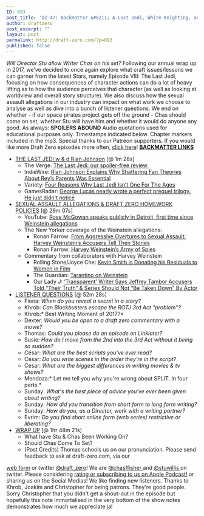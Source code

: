 ```yaml
---
ID: 693
post_title: 'DZ-47: Backmatter &#8211; A Lost Jedi, White Knighting, and Writers-On-Set'
author: draftzero
post_excerpt: ""
layout: post
permalink: http://draft-zero.com/?p=693
published: false
---
```

*Will Director Stu allow Writer Chas on his set?* Following our annual wrap up in 2017, we’ve decided to once again explore what craft issues/lessons we can garner from the latest Stars, namely Episode VIII: The Last Jedi, focusing on how consequences of character actions can do a lot of heavy lifting as to how the audience perceives that character (as well as looking at worldview and overall story structure). We also discuss how the sexual assault allegations in our industry can impact on what work we choose to analyse as well as dive into a bunch of listener questions. We end on whether - if our space pirates project gets off the ground - Chas should come on set, whether Stu will have him and whether it would do anyone any good. As always: **SPOILERS ABOUND** Audio quotations used for educational purposes only. Timestamps indicated below. Chapter markers included in the mp3. Special thanks to our Patreon supporters. If you would like more Draft Zero episodes more often, <a href="https://www.patreon.com/draftzero/" target="_blank" rel="noopener">click here</a>! <span style="text-decoration: underline;"><strong>BACKMATTER LINKS</strong></span> 
*   <span style="text-decoration: underline;">THE LAST JEDI w & d Rian Johnson</span> [@ 1m 28s] 
    *   The Verge: <a href="https://www.theverge.com/2017/12/12/16766570/the-last-jedi-review-rian-johnson-star-wars-daisy-ridley-adam-driver" target="_blank" rel="noopener">The Last Jedi: our spoiler-free review </a>
    *   IndieWire: <a href="http://www.indiewire.com/2018/01/star-wars-last-jedi-rian-johnson-rey-parents-kylo-ren-1201912690/" target="_blank" rel="noopener">Rian Johnson Explains Why Shattering Fan Theories About Rey’s Parents Was Essential</a>
    *   Variety: <a href="http://variety.com/2017/film/columns/star-wars-the-last-jedi-four-reasons-why-its-not-one-for-the-ages-1202643241/" target="_blank" rel="noopener">Four Reasons Why Last Jedi Isn’t One For The Ages</a>
    *   GamesRadar: <a href="http://www.gamesradar.com/george-lucas-nearly-wrote-perfect-prequel-trilogy-he-just-didnt-seem-notice/" target="_blank" rel="noopener">George Lucas nearly wrote a perfect prequel trilogy. He just didn't notice</a>
*   <span style="text-decoration: underline;">SEXUAL ASSAULT ALLEGATIONS & DRAFT ZERO HOMEWORK POLICIES</span> [@ 29m 07s] 
    *   YouTube: <a href="https://www.youtube.com/watch?v=Jwc4KWTaKtQ" target="_blank" rel="noopener">Rose McGowan speaks publicly in Detroit, first time since Weinstein allegations</a>
    *   The New Yorker coverage of the Weinstein allegations: 
        *   Ronan Farrow: <a href="https://www.newyorker.com/news/news-desk/from-aggressive-overtures-to-sexual-assault-harvey-weinsteins-accusers-tell-their-stories" target="_blank" rel="noopener">From Aggressive Overtures to Sexual Assault: Harvey Weinstein’s Accusers Tell Their Stories</a>
        *   Ronan Farrow:<a href="https://www.newyorker.com/news/news-desk/harvey-weinsteins-army-of-spies" target="_blank" rel="noopener"> Harvey Weinstein’s Army of Spies</a>
    *   Commentary from collaborators with Harvey Weinstein 
        *   Rolling Stone/Joyce Che: <a href="https://www.rollingstone.com/movies/news/kevin-smith-gives-weinstein-movie-residuals-to-women-in-film-w509664" target="_blank" rel="noopener">Kevin Smith is Donating his Residuals to Women in Film</a>
        *   The Guardian: <a href="https://www.theguardian.com/film/2017/oct/19/quentin-tarantino-on-weinstein-i-knew-enough-to-do-more-than-i-did" target="_blank" rel="noopener">Tarantino on Weinstein</a>
        *   Our Lady J: <a href="http://deadline.com/2017/11/transparent-jeffrey-tambor-our-lady-j-response-sexual-harassment-claims-glaad-1202211064/" target="_blank" rel="noopener">‘Transparent’ Writer Says Jeffrey Tambor Accusers Told “Their Truth” & Series Should Not “Be Taken Down” By Actor</a>
*   <span style="text-decoration: underline;">LISTENER QUESTIONS</span> [@ 52m 28s] 
    *   Fiona: *When do you reveal a secret in a story?*
    *   Khrob: *Can Blockbusters escape the ROTJ 3rd Act "problem"?*
    *   Khrob:* Best Writing Moment of 2017?*
    *   Dexter: *Would you be open to a draft zero commentary with a movie?*
    *   Thomas: *Could you please do an episode on Linklater?*
    *   Susie: *How do I move from the 2nd into the 3rd Act without it being so sudden?*
    *   César: *What are the best scripts you've ever read?*
    *   César: *Do you write scenes in the order they're in the script?*
    *   César: *What are the biggest differences in writing movies & tv shows?*
    *   Mendoza:* Let me tell you why you're wrong about SPLIT. In four parts.*
    *   Sunday: *What's the best piece of advice you've ever been given about writing?*
    *   Sunday: *How did you transition from short form to long form writing?*
    *   Sunday: *How do you, as a Director, work with a writing partner?*
    *   Evrim: *Do you find short online form (web series) restrictive or liberating?*
*   <span style="text-decoration: underline;">WRAP UP</span> [@ 1hr 48m 21s] 
    *   What have Stu & Chas Been Working On?
    *   Should Chas Come To Set?
    *   (Post Credits) Thomas schools us on our pronunciation. Please send feedback to ask at draft-zero.com, via our 

<a href="http://draft-zero.com/feedback/" target="_blank" rel="noopener">web form</a> or twitter <a href="https://twitter.com/draft_zero" target="_blank" rel="noopener">@draft_zero</a>! We are <a href="http://www.twitter.com/chasffisher" target="_blank" rel="noopener">@chasffisher </a>and <a href="http://www.twitter.com/stuwillis" target="_blank" rel="noopener">@stuwillis </a>on twitter. Please considering [rating or subscribing to us on Apple Podcast!][1] or sharing us on the Social Medias! We like finding new listeners. Thanks to Khrob, Joakim and Christopher for being patrons. They're good people. Sorry Christopher that you didn't get a shout-out in the episode but hopefully this note immortalised in the very bottom of the show notes demonstrates how much we appreciate ja!

 [1]: https://itunes.apple.com/au/podcast/draft-zero-screenwriting-podcast/id847126598?mt=2&ls=1